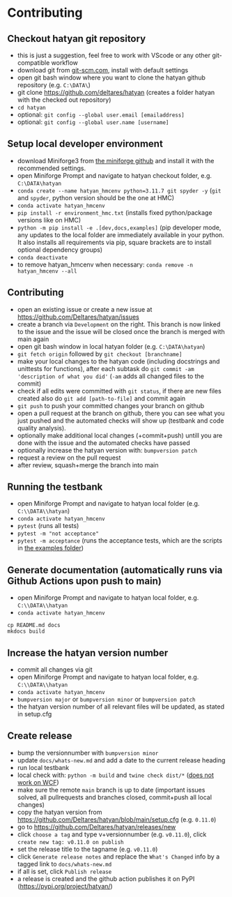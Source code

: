 # Contributing

## Checkout hatyan git repository

- this is just a suggestion, feel free to work with VScode or any other git-compatible workflow
- download git from [git-scm.com](https://git-scm.com/download/win), install with default settings
- open git bash window where you want to clone the hatyan github repository (e.g. ``C:\DATA\``)
- git clone https://github.com/deltares/hatyan (creates a folder hatyan with the checked out repository)
- ``cd hatyan``
- optional: ``git config --global user.email [emailaddress]``
- optional: ``git config --global user.name [username]``

## Setup local developer environment

- download Miniforge3 from [the miniforge github](https://github.com/conda-forge/miniforge?tab=readme-ov-file#download) and install it with the recommended settings.
- open Miniforge Prompt and navigate to hatyan checkout folder, e.g. ``C:\DATA\hatyan``
- ``conda create --name hatyan_hmcenv python=3.11.7 git spyder -y`` (``git`` and ``spyder``, python version should be the one at HMC)
- ``conda activate hatyan_hmcenv``
- ``pip install -r environment_hmc.txt`` (installs fixed python/package versions like on HMC)
- ``python -m pip install -e .[dev,docs,examples]`` (pip developer mode, any updates to the local folder are immediately available in your python. It also installs all requirements via pip, square brackets are to install optional dependency groups)
- ``conda deactivate``
- to remove hatyan_hmcenv when necessary: ``conda remove -n hatyan_hmcenv --all``

## Contributing

- open an existing issue or create a new issue at https://github.com/Deltares/hatyan/issues
- create a branch via ``Development`` on the right. This branch is now linked to the issue and the issue will be closed once the branch is merged with main again
- open git bash window in local hatyan folder (e.g. ``C:\DATA\hatyan``)
- ``git fetch origin`` followed by ``git checkout [branchname]``
- make your local changes to the hatyan code (including docstrings and unittests for functions), after each subtask do ``git commit -am 'description of what you did'`` (``-am`` adds all changed files to the commit)
- check if all edits were committed with ``git status``, if there are new files created also do ``git add [path-to-file]`` and commit again
- ``git push`` to push your committed changes your branch on github
- open a pull request at the branch on github, there you can see what you just pushed and the automated checks will show up (testbank and code quality analysis).
- optionally make additional local changes (+commit+push) untill you are done with the issue and the automated checks have passed
- optionally increase the hatyan version with: ``bumpversion patch``
- request a review on the pull request
- after review, squash+merge the branch into main

## Running the testbank

- open Miniforge Prompt and navigate to hatyan local folder (e.g. ``C:\\DATA\\hatyan``)
- ``conda activate hatyan_hmcenv``
- ``pytest`` (runs all tests)
- ``pytest -m "not acceptance"``
- ``pytest -m acceptance`` (runs the acceptance tests, which are the scripts in [the examples folder](https://github.com/Deltares/hatyan/tree/main/tests/examples))

## Generate documentation (automatically runs via Github Actions upon push to main)

- open Miniforge Prompt and navigate to hatyan local folder, e.g. ``C:\\DATA\\hatyan``
- ``conda activate hatyan_hmcenv``
```
cp README.md docs
mkdocs build
```

## Increase the hatyan version number

- commit all changes via git
- open Miniforge Prompt and navigate to hatyan local folder, e.g. ``C:\\DATA\\hatyan``
- ``conda activate hatyan_hmcenv``
- ``bumpversion major`` or ``bumpversion minor`` or ``bumpversion patch``
- the hatyan version number of all relevant files will be updated, as stated in setup.cfg

## Create release

- bump the versionnumber with ``bumpversion minor``
- update ``docs/whats-new.md`` and add a date to the current release heading
- run local testbank
- local check with: ``python -m build`` and ``twine check dist/*`` ([does not work on WCF](https://github.com/pypa/setuptools/issues/4133))
- make sure the remote ``main`` branch is up to date (important issues solved, all pullrequests and branches closed, commit+push all local changes)
- copy the hatyan version from https://github.com/Deltares/hatyan/blob/main/setup.cfg (e.g. ``0.11.0``)
- go to https://github.com/Deltares/hatyan/releases/new
- click ``choose a tag`` and type v+versionnumber (e.g. ``v0.11.0``), click ``create new tag: v0.11.0 on publish``
- set the release title to the tagname (e.g. ``v0.11.0``)
- click `Generate release notes` and replace the `What's Changed` info by a tagged link to ``docs/whats-new.md``
- if all is set, click ``Publish release``
- a release is created and the github action publishes it on PyPI (https://pypi.org/project/hatyan/)
